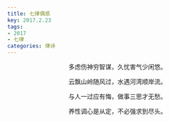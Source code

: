 ```yaml
---
title: 七律偶感
key: 2017.2.23
tags: 
- 2017
- 七律
categories: 律诗
---
```


<p align="center">多虑伤神穷智谋，久忧害气少闲悠。
</p>
<p align="center">云飘山岭随风过，水遇河湾顺岸流。
</p>
<p align="center">与人一过应有悔，做事三思才无愁。
</p>
<p align="center">养性调心是从定，不必强求到尽头。
</p>
